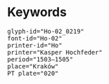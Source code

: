 # Keywords
<pre>
glyph-id="Ho-02_0219"
font-id="Ho-02"
printer-id="Ho"
printer="Kasper Hochfeder"
period="1503–1505"
place="Kraków"
PT plate="020"
</pre>
